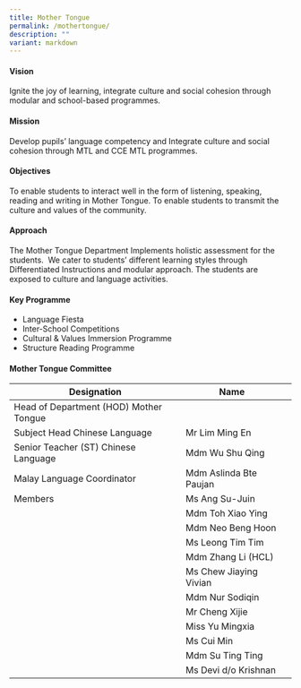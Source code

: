 ```yaml
---
title: Mother Tongue
permalink: /mothertongue/
description: ""
variant: markdown
---
```

#### Vision

Ignite the joy of learning, integrate culture and social cohesion through modular and school-based programmes.

#### Mission

Develop pupils’ language competency and Integrate culture and social cohesion through MTL and CCE MTL programmes.

#### Objectives

To enable students to interact well in the form of listening, speaking, reading and writing in Mother Tongue.
To enable students to transmit the culture and values of the community.
 
	
#### Approach

The Mother Tongue Department Implements holistic assessment for the students.&nbsp; We cater to students’ different learning styles through Differentiated Instructions and modular approach. The students are exposed to culture and language activities.

#### Key Programme

*   Language Fiesta
*   Inter-School Competitions
*   Cultural &amp; Values Immersion Programme
*   Structure Reading Programme

	
#### Mother Tongue Committee

| Designation | Name | |
| -------- | -------- | -------- |
| Head of Department (HOD) Mother Tongue |    |     |
|Subject Head Chinese Language|Mr Lim Ming En||
|Senior Teacher (ST) Chinese Language|Mdm Wu Shu Qing||
|Malay Language Coordinator|Mdm Aslinda Bte Paujan||
|Members|Ms Ang Su-Juin||
||Mdm Toh Xiao Ying||
||Mdm Neo Beng Hoon||
||Ms Leong Tim Tim||
||Mdm Zhang Li (HCL)||
||Ms Chew Jiaying Vivian||
||Mdm Nur Sodiqin||
||Mr Cheng Xijie||
||Miss Yu Mingxia||
||Ms Cui Min||
||Mdm Su Ting Ting||
||Ms Devi d/o Krishnan||